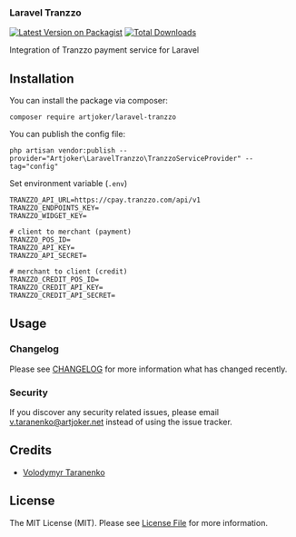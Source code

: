### Laravel Tranzzo

[![Latest Version on Packagist](https://img.shields.io/packagist/v/artjoker/laravel-tranzzo.svg?style=flat-square)](https://packagist.org/packages/artjoker/laravel-tranzzo)
[![Total Downloads](https://img.shields.io/packagist/dt/artjoker/laravel-tranzzo.svg?style=flat-square)](https://packagist.org/packages/artjoker/laravel-tranzzo)

Integration of Tranzzo payment service for Laravel

## Installation

You can install the package via composer:

```
composer require artjoker/laravel-tranzzo
```
You can publish the config file:
```
php artisan vendor:publish --provider="Artjoker\LaravelTranzzo\TranzzoServiceProvider" --tag="config"
```

Set environment variable (`.env`)
```
TRANZZO_API_URL=https://cpay.tranzzo.com/api/v1
TRANZZO_ENDPOINTS_KEY=
TRANZZO_WIDGET_KEY=

# client to merchant (payment)
TRANZZO_POS_ID=
TRANZZO_API_KEY=
TRANZZO_API_SECRET=

# merchant to client (credit)
TRANZZO_CREDIT_POS_ID=
TRANZZO_CREDIT_API_KEY=
TRANZZO_CREDIT_API_SECRET=

```

## Usage



### Changelog

Please see [CHANGELOG](CHANGELOG.md) for more information what has changed recently.

### Security

If you discover any security related issues, please email v.taranenko@artjoker.net instead of using the issue tracker.

## Credits

- [Volodymyr Taranenko](https://github.com/VT2)

## License

The MIT License (MIT). Please see [License File](LICENSE.md) for more information.


